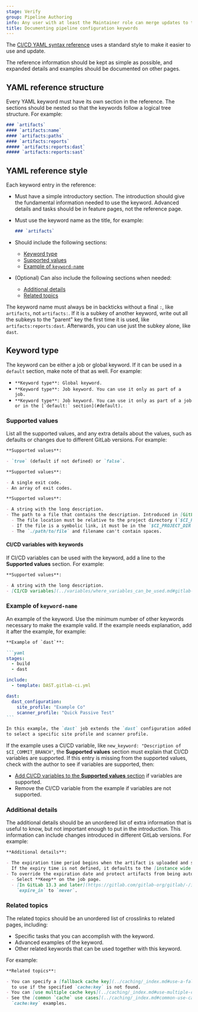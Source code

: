```yaml
---
stage: Verify
group: Pipeline Authoring
info: Any user with at least the Maintainer role can merge updates to this content. For details, see https://docs.gitlab.com/ee/development/development_processes.html#development-guidelines-review.
title: Documenting pipeline configuration keywords
---
```


The [CI/CD YAML syntax reference](../../ci/yaml/_index.md) uses a standard style to make it easier to use and update.

The reference information should be kept as simple as possible, and expanded details
and examples should be documented on other pages.

## YAML reference structure

Every YAML keyword must have its own section in the reference. The sections should
be nested so that the keywords follow a logical tree structure. For example:

```markdown
### `artifacts`
#### `artifacts:name`
#### `artifacts:paths`
#### `artifacts:reports`
##### `artifacts:reports:dast`
##### `artifacts:reports:sast`
```

## YAML reference style

Each keyword entry in the reference:

- Must have a simple introductory section. The introduction should give the fundamental
  information needed to use the keyword. Advanced details and tasks should be in
  feature pages, not the reference page.

- Must use the keyword name as the title, for example:

  ```markdown
  ### `artifacts`
  ```

- Should include the following sections:
  - [Keyword type](#keyword-type)
  - [Supported values](#supported-values)
  - [Example of `keyword-name`](#example-of-keyword-name)
- (Optional) Can also include the following sections when needed:
  - [Additional details](#additional-details)
  - [Related topics](#related-topics)

The keyword name must always be in backticks without a final `:`, like `artifacts`, not `artifacts:`.
If it is a subkey of another keyword, write out all the subkeys to the "parent" key the first time it
is used, like `artifacts:reports:dast`. Afterwards, you can use just the subkey alone, like `dast`.

## Keyword type

The keyword can be either a job or global keyword. If it can be used in a `default`
section, make note of that as well. For example:

- `**Keyword type**: Global keyword.`
- `**Keyword type**: Job keyword. You can use it only as part of a job.`
- ``**Keyword type**: Job keyword. You can use it only as part of a job or in the [`default:` section](#default).``

### Supported values

List all the supported values, and any extra details about the values, such as defaults
or changes due to different GitLab versions. For example:

```markdown
**Supported values**:

- `true` (default if not defined) or `false`.
```

```markdown
**Supported values**:

- A single exit code.
- An array of exit codes.
```

```markdown
**Supported values**:

- A string with the long description.
- The path to a file that contains the description. Introduced in [GitLab 13.7](https://gitlab.com/gitlab-org/release-cli/-/merge_requests/67).
  - The file location must be relative to the project directory (`$CI_PROJECT_DIR`).
  - If the file is a symbolic link, it must be in the `$CI_PROJECT_DIR`.
  - The `./path/to/file` and filename can't contain spaces.
```

#### CI/CD variables with keywords

If CI/CD variables can be used with the keyword, add a line to the **Supported values**
section. For example:

```markdown
**Supported values**:

- A string with the long description.
- [CI/CD variables](../variables/where_variables_can_be_used.md#gitlab-ciyml-file).
```

### Example of `keyword-name`

An example of the keyword. Use the minimum number of other keywords necessary
to make the example valid. If the example needs explanation, add it after the example,
for example:

````markdown
**Example of `dast`**:

```yaml
stages:
  - build
  - dast

include:
  - template: DAST.gitlab-ci.yml

dast:
  dast_configuration:
    site_profile: "Example Co"
    scanner_profile: "Quick Passive Test"
```

In this example, the `dast` job extends the `dast` configuration added with the `include:` keyword
to select a specific site profile and scanner profile.
````

If the example uses a CI/CD variable, like `new_keyword: "Description of $CI_COMMIT_BRANCH"`,
the **Supported values** section must explain that CI/CD variables are supported.
If this entry is missing from the supported values, check with the author to see if
variables are supported, then:

- [Add CI/CD variables to the **Supported values** section](#cicd-variables-with-keywords)
  if variables are supported.
- Remove the CI/CD variable from the example if variables are not supported.

### Additional details

The additional details should be an unordered list of extra information that is
useful to know, but not important enough to put in the introduction. This information
can include changes introduced in different GitLab versions. For example:

```markdown
**Additional details**:

- The expiration time period begins when the artifact is uploaded and stored on GitLab.
  If the expiry time is not defined, it defaults to the [instance wide setting](../../administration/settings/continuous_integration.md#default-artifacts-expiration).
- To override the expiration date and protect artifacts from being automatically deleted:
  - Select **Keep** on the job page.
  - [In GitLab 13.3 and later](https://gitlab.com/gitlab-org/gitlab/-/issues/22761), set the value of
    `expire_in` to `never`.
```

### Related topics

The related topics should be an unordered list of crosslinks to related pages, including:

- Specific tasks that you can accomplish with the keyword.
- Advanced examples of the keyword.
- Other related keywords that can be used together with this keyword.

For example:

```markdown
**Related topics**:

- You can specify a [fallback cache key](../caching/_index.md#use-a-fallback-cache-key)
  to use if the specified `cache:key` is not found.
- You can [use multiple cache keys](../caching/_index.md#use-multiple-caches) in a single job.
- See the [common `cache` use cases](../caching/_index.md#common-use-cases-for-caches) for more
  `cache:key` examples.
```
